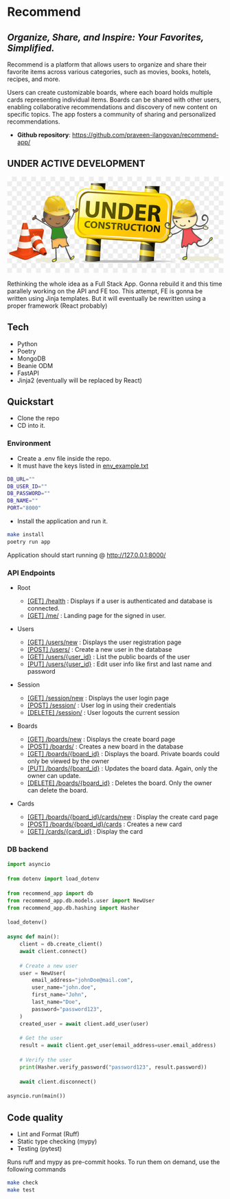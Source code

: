 # Recommend

## _Organize, Share, and Inspire: Your Favorites, Simplified._

Recommend is a platform that allows users to organize and share their favorite items across various categories, such as movies, books, hotels, recipes, and more.

Users can create customizable boards, where each board holds multiple cards representing individual items. Boards can be shared with other users, enabling collaborative recommendations and discovery of new content on specific topics. The app fosters a community of sharing and personalized recommendations.

- **Github repository**: <https://github.com/praveen-ilangovan/recommend-app/>

## UNDER ACTIVE DEVELOPMENT

![alt text](resources/under_construction.jpg)

Rethinking the whole idea as a Full Stack App. Gonna rebuild it and this time
parallely working on the API and FE too. This attempt, FE is gonna be written
using Jinja templates. But it will eventually be rewritten using a proper 
framework (React probably)

## Tech

 - Python
 - Poetry
 - MongoDB
 - Beanie ODM
 - FastAPI
 - Jinja2 (eventually will be replaced by React)

## Quickstart

 - Clone the repo
 - CD into it.

### Environment

 - Create a .env file inside the repo.
 - It must have the keys listed in [env_example.txt](env_example.txt)

```sh
DB_URL=""
DB_USER_ID=""
DB_PASSWORD=""
DB_NAME=""
PORT="8000"
```

 - Install the application and run it.

```sh
make install
poetry run app
```

Application should start running @ http://127.0.0.1:8000/

### API Endpoints

 * Root
    - [[GET] /health](http://127.0.0.1:8000/health) : Displays if a user is authenticated and database is connected.
    - [[GET] /me/](http://127.0.0.1:8000/me/) : Landing page for the signed in user.

 * Users
    - [[GET] /users/new](http://127.0.0.1:8000/users/new) : Displays the user registration page
    - [[POST] /users/](http://127.0.0.1:8000/users) : Create a new user in the database
    - [[GET] /users/{user_id}](http://127.0.0.1:8000/users/{id}) : List the public boards of the user
    - [[PUT] /users/{user_id}](http://127.0.0.1:8000/users/{id}) : Edit user info like first and last name and password

 * Session
    - [[GET] /session/new](http://127.0.0.1:8000/session/new) : Displays the user login page
    - [[POST] /session/](http://127.0.0.1:8000/session) : User log in using their credentials
    - [[DELETE] /session/](http://127.0.0.1:8000/session/logout) : User logouts the current session

 * Boards
    - [[GET] /boards/new](http://127.0.0.1:8000/boards/new) : Displays the create board page
    - [[POST] /boards/](http://127.0.0.1:8000/boards) : Creates a new board in the database
    - [[GET] /boards/{board_id}](http://127.0.0.1:8000/boards/{id}) : Displays the board. Private boards could only be viewed by the owner
    - [[PUT] /boards/{board_id}](http://127.0.0.1:8000/boards/{id}) : Updates the board data. Again, only the owner can update.
    - [[DELETE] /boards/{board_id}](http://127.0.0.1:8000/boards/{id}) : Deletes the board. Only the owner can delete the board.

 * Cards
    - [[GET] /boards/{board_id}/cards/new](http://127.0.0.1:8000/boards/{id}/cards/new) : Display the create card page
    - [[POST] /boards/{board_id}/cards](http://127.0.0.1:8000/boards/{id}/cards) : Creates a new card
    - [[GET] /cards/{card_id}](http://127.0.0.1:8000/cards/{id}) : Display the card

### DB backend

```python
import asyncio

from dotenv import load_dotenv

from recommend_app import db
from recommend_app.db.models.user import NewUser
from recommend_app.db.hashing import Hasher

load_dotenv()

async def main():
    client = db.create_client()
    await client.connect()

    # Create a new user
    user = NewUser(
        email_address="johnDoe@mail.com",
        user_name="john.doe",
        first_name="John",
        last_name="Doe",
        password="password123",
    )
    created_user = await client.add_user(user)

    # Get the user
    result = await client.get_user(email_address=user.email_address)

    # Verify the user
    print(Hasher.verify_password("password123", result.password))

    await client.disconnect()

asyncio.run(main())
```

## Code quality

- Lint and Format (Ruff)
- Static type checking (mypy)
- Testing (pytest)

Runs ruff and mypy as pre-commit hooks. To run them on demand, use the following
commands

```sh
make check
make test
```
